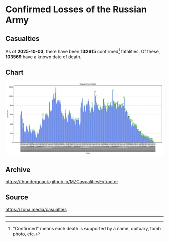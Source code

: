 
# Confirmed Losses of the Russian Army

## Casualties

As of **2025-10-03**, there have been **132615** confirmed[^1] fatalities.
Of these, **103569** have a known date of death.

## Chart

![7-Day Intervals Bar Chart](./docs/7days.svg)

## Archive

https://thunderquack.github.io/MZCasualitiesExtractor

## Source

https://zona.media/casualties

---

[^1]: "Confirmed" means each death is supported by a name, obituary, tomb photo, etc.
